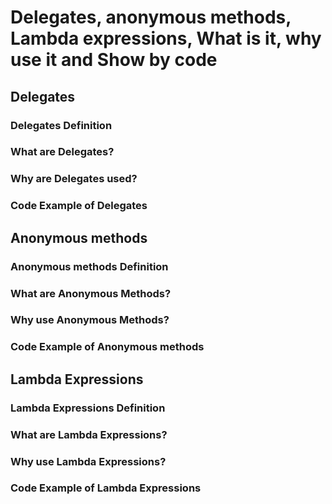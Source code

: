 # Delegates, anonymous methods, Lambda expressions, What is it, why use it and Show by code

## Delegates

### Delegates Definition

### What are Delegates?

### Why are Delegates used?

### Code Example of Delegates

## Anonymous methods

### Anonymous methods Definition

### What are Anonymous Methods?

### Why use Anonymous Methods?

### Code Example of Anonymous methods

## Lambda Expressions

### Lambda Expressions Definition

### What are Lambda Expressions?

### Why use Lambda Expressions?

### Code Example of Lambda Expressions
